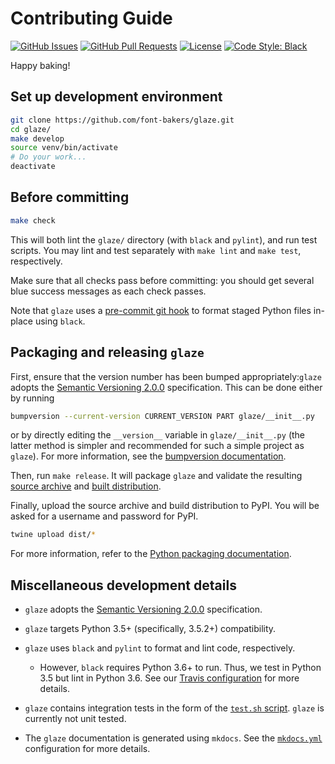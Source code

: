 # Contributing Guide

[![GitHub Issues](https://img.shields.io/github/issues/font-bakers/glaze.svg)](https://github.com/font-bakers/glaze/issues)
[![GitHub Pull Requests](https://img.shields.io/github/issues-pr/font-bakers/glaze.svg)](https://github.com/font-bakers/glaze/pulls)
[![License](https://img.shields.io/badge/license-MIT-blue.svg)](/LICENSE)
[![Code Style: Black](https://img.shields.io/badge/code%20style-black-000000.svg)](https://github.com/python/black)

Happy baking!

## Set up development environment

```bash
git clone https://github.com/font-bakers/glaze.git
cd glaze/
make develop
source venv/bin/activate
# Do your work...
deactivate
```

## Before committing

```bash
make check
```

This will both lint the `glaze/` directory (with `black` and `pylint`), and run
test scripts. You may lint and test separately with `make lint` and `make test`,
respectively.

Make sure that all checks pass before committing: you should get several blue
success messages as each check passes.

Note that `glaze` uses a [pre-commit git
hook](https://github.com/font-bakers/glaze/blob/master/.githooks/pre-commit) to
format staged Python files in-place using `black`.

## Packaging and releasing `glaze`

First, ensure that the version number has been bumped appropriately:`glaze`
adopts the [Semantic Versioning
2.0.0](https://semver.org/#semantic-versioning-200) specification. This can be
done either by running

```bash
bumpversion --current-version CURRENT_VERSION PART glaze/__init__.py
```

or by directly editing the `__version__` variable in `glaze/__init__.py` (the
latter method is simpler and recommended for such a simple project as `glaze`).
For more information, see the [bumpversion
documentation](https://github.com/peritus/bumpversion#usage).

Then, run `make release`. It will package `glaze` and validate the resulting
[source archive](https://packaging.python.org/glossary/#term-source-archive) and
[built
distribution](https://packaging.python.org/glossary/#term-built-distribution).

Finally, upload the source archive and build distribution to PyPI. You will be
asked for a username and password for PyPI.

```bash
twine upload dist/*
```

For more information, refer to the [Python packaging
documentation](https://packaging.python.org/tutorials/packaging-projects/).

## Miscellaneous development details

- `glaze` adopts the [Semantic Versioning
  2.0.0](https://semver.org/#semantic-versioning-200) specification.

- `glaze` targets Python 3.5+ (specifically, 3.5.2+) compatibility.

- `glaze` uses `black` and `pylint` to format and lint code, respectively.
  - However, `black` requires Python 3.6+ to run. Thus, we test in Python 3.5
    but lint in Python 3.6. See our [Travis
    configuration](https://github.com/font-bakers/glaze/blob/master/.travis.yml)
    for more details.

- `glaze` contains integration tests in the form of the [`test.sh`
  script](https://github.com/font-bakers/glaze/blob/master/scripts/test.sh).
  `glaze` is currently not unit tested.

- The `glaze` documentation is generated using `mkdocs`. See the
  [`mkdocs.yml`](https://github.com/font-bakers/glaze/blob/master/mkdocs.yml)
  configuration for more details.
